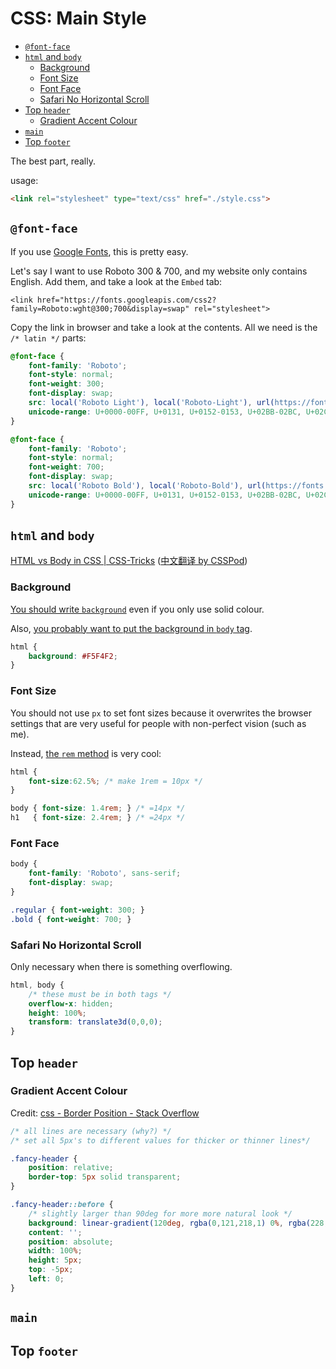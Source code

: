 # CSS: Main Style

<!-- MarkdownTOC -->

- [`@font-face`](#font-face)
- [`html` and `body`](#html-and-body)
	- [Background](#background)
	- [Font Size](#font-size)
	- [Font Face](#font-face-1)
	- [Safari No Horizontal Scroll](#safari-no-horizontal-scroll)
- [Top `header`](#top-header)
	- [Gradient Accent Colour](#gradient-accent-colour)
- [`main`](#main)
- [Top `footer`](#top-footer)

<!-- /MarkdownTOC -->

The best part, really.

usage:

```html
<link rel="stylesheet" type="text/css" href="./style.css">
```

## `@font-face`

If you use [Google Fonts](https://fonts.google.com/), this is pretty easy.

Let's say I want to use Roboto 300 & 700, and my website only contains English. Add them, and take a look at the `Embed` tab:

```
<link href="https://fonts.googleapis.com/css2?family=Roboto:wght@300;700&display=swap" rel="stylesheet">
```

Copy the link in browser and take a look at the contents. All we need is the `/* latin */` parts:

```css
@font-face {
	font-family: 'Roboto';
	font-style: normal;
	font-weight: 300;
	font-display: swap;
	src: local('Roboto Light'), local('Roboto-Light'), url(https://fonts.gstatic.com/s/roboto/v20/KFOlCnqEu92Fr1MmSU5fBBc4AMP6lQ.woff2) format('woff2');
	unicode-range: U+0000-00FF, U+0131, U+0152-0153, U+02BB-02BC, U+02C6, U+02DA, U+02DC, U+2000-206F, U+2074, U+20AC, U+2122, U+2191, U+2193, U+2212, U+2215, U+FEFF, U+FFFD;
}

@font-face {
	font-family: 'Roboto';
	font-style: normal;
	font-weight: 700;
	font-display: swap;
	src: local('Roboto Bold'), local('Roboto-Bold'), url(https://fonts.gstatic.com/s/roboto/v20/KFOlCnqEu92Fr1MmWUlfBBc4AMP6lQ.woff2) format('woff2');
	unicode-range: U+0000-00FF, U+0131, U+0152-0153, U+02BB-02BC, U+02C6, U+02DA, U+02DC, U+2000-206F, U+2074, U+20AC, U+2122, U+2191, U+2193, U+2212, U+2215, U+FEFF, U+FFFD;
}
```

## `html` and `body`

[HTML vs Body in CSS | CSS-Tricks](https://css-tricks.com/html-vs-body-in-css/) ([中文翻译 by CSSPod](https://csspod.com/html-vs-body-in-css/))

### Background

[You should write `background`](https://stackoverflow.com/questions/10205464/what-is-the-difference-between-background-and-background-color) even if you only use solid colour.

Also, [you probably want to put the background in `body` tag](https://css-tricks.com/just-one-of-those-weird-things-about-css-background-on-body/).

```css
html {
	background: #F5F4F2;
}
```

### Font Size

You should not use `px` to set font sizes because it overwrites the browser settings that are very useful for people with non-perfect vision (such as me).

Instead, [the `rem` method](https://snook.ca/archives/html_and_css/font-size-with-rem) is very cool:

```css
html {
	font-size:62.5%; /* make 1rem = 10px */
}

body { font-size: 1.4rem; } /* =14px */
h1   { font-size: 2.4rem; } /* =24px */
```

### Font Face

```css
body {
	font-family: 'Roboto', sans-serif;
	font-display: swap;
}

.regular { font-weight: 300; }
.bold { font-weight: 700; }
```

### Safari No Horizontal Scroll

Only necessary when there is something overflowing.

```css
html, body {
	/* these must be in both tags */
	overflow-x: hidden;
	height: 100%;
	transform: translate3d(0,0,0);
}
```

## Top `header`

### Gradient Accent Colour

Credit: [css - Border Position - Stack Overflow](https://stackoverflow.com/a/33943462/10668706)

```css
/* all lines are necessary (why?) */
/* set all 5px's to different values for thicker or thinner lines*/

.fancy-header {
	position: relative;
	border-top: 5px solid transparent;
}

.fancy-header::before {
	/* slightly larger than 90deg for more more natural look */
	background: linear-gradient(120deg, rgba(0,121,218,1) 0%, rgba(228,125,125,1) 100%);
	content: '';
	position: absolute;
	width: 100%;
	height: 5px;
	top: -5px;
	left: 0;
}
```


## `main`


## Top `footer`

